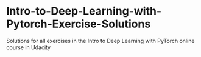 # Intro-to-Deep-Learning-with-Pytorch-Exercise-Solutions
Solutions for all exercises in the Intro to Deep Learning with PyTorch online course in Udacity
